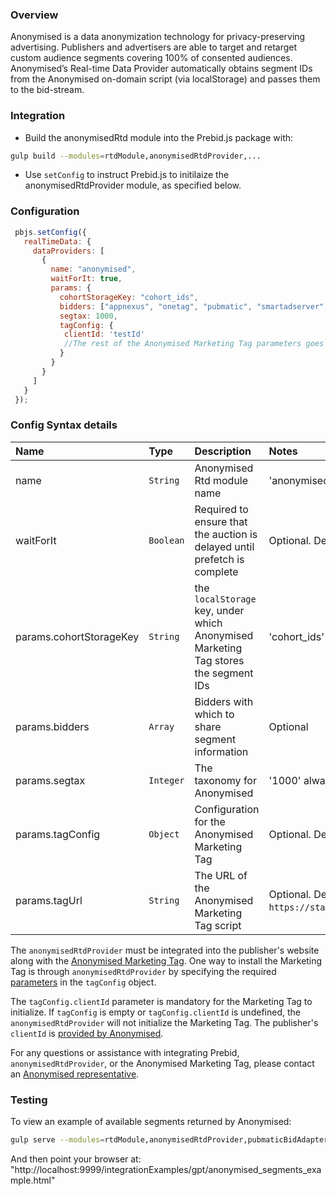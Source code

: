 ### Overview

Anonymised is a data anonymization technology for privacy-preserving advertising. Publishers and advertisers are able to target and retarget custom audience segments covering 100% of consented audiences.
Anonymised’s Real-time Data Provider automatically obtains segment IDs from the Anonymised on-domain script (via localStorage) and passes them to the bid-stream.

### Integration

 - Build the anonymisedRtd module into the Prebid.js package with:

 ```bash
 gulp build --modules=rtdModule,anonymisedRtdProvider,...
 ```

 - Use `setConfig` to instruct Prebid.js to initilaize the anonymisedRtdProvider module, as specified below.

### Configuration

```javascript
 pbjs.setConfig({
   realTimeData: {
     dataProviders: [
       {
         name: "anonymised",
         waitForIt: true,
         params: {
           cohortStorageKey: "cohort_ids",
           bidders: ["appnexus", "onetag", "pubmatic", "smartadserver", ...],
           segtax: 1000,
           tagConfig: {
            clientId: 'testId'
            //The rest of the Anonymised Marketing Tag parameters goes here
           }
         }
       }
     ]
   }
 });
 ```

 ### Config Syntax details
| Name  |Type | Description   | Notes  |
| :------------ | :------------ | :------------ |:------------ |
| name | `String` | Anonymised Rtd module name | 'anonymised' always|
| waitForIt | `Boolean` | Required to ensure that the auction is delayed until prefetch is complete | Optional. Defaults to false |
| params.cohortStorageKey | `String` | the `localStorage` key, under which Anonymised Marketing Tag stores the segment IDs | 'cohort_ids' always |
| params.bidders | `Array` | Bidders with which to share segment information | Optional |
| params.segtax | `Integer` | The taxonomy for Anonymised | '1000' always |
| params.tagConfig | `Object` | Configuration for the Anonymised Marketing Tag | Optional. Defaults to `{}`. |
| params.tagUrl | `String` | The URL of the Anonymised Marketing Tag script | Optional. Defaults to `https://static.anonymised.io/light/loader.js`. |

The `anonymisedRtdProvider` must be integrated into the publisher's website along with the [Anonymised Marketing Tag](https://support.anonymised.io/integrate/marketing-tag?t=LPukVCXzSIcRoal5jggyeg). One way to install the Marketing Tag is through `anonymisedRtdProvider` by specifying the required [parameters](https://support.anonymised.io/integrate/optional-anonymised-tag-parameters?t=LPukVCXzSIcRoal5jggyeg) in the `tagConfig` object.  

The `tagConfig.clientId` parameter is mandatory for the Marketing Tag to initialize. If `tagConfig` is empty or `tagConfig.clientId` is undefined, the `anonymisedRtdProvider` will not initialize the Marketing Tag. The publisher's `clientId` is [provided by Anonymised](https://support.anonymised.io/integrate/install-the-anonymised-tag-natively#InstalltheAnonymisedtagnatively-Instructions?t=LPukVCXzSIcRoal5jggyeg).  

For any questions or assistance with integrating Prebid, `anonymisedRtdProvider`, or the Anonymised Marketing Tag, please contact an [Anonymised representative](mailto:support@anonymised.io).

### Testing
To view an example of available segments returned by Anonymised:
```bash
gulp serve --modules=rtdModule,anonymisedRtdProvider,pubmaticBidAdapter
```
And then point your browser at:
"http://localhost:9999/integrationExamples/gpt/anonymised_segments_example.html"
